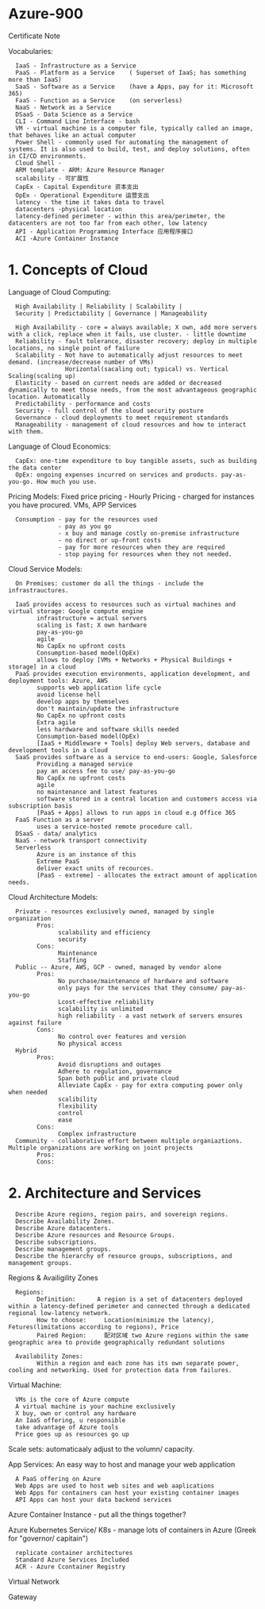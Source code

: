 # Azure-900
Certificate Note

Vocabularies: 

      IaaS - Infrastructure as a Service
      PaaS - Platform as a Service    ( Superset of IaaS; has something more than IaaS)
      SaaS - Software as a Service    (have a Apps, pay for it: Microsoft 365)
      FaaS - Function as a Service    (on serverless)
      NaaS - Network as a Service
      DSaaS - Data Science as a Service
      CLI - Command Line Interface - bash
      VM - virtual machine is a computer file, typically called an image, that behaves like an actual computer
      Power Shell - commonly used for automating the management of systems. It is also used to build, test, and deploy solutions, often in CI/CD environments.
      Cloud Shell - 
      ARM template - ARM: Azure Resource Manager
      scalability - 可扩展性
      CapEx - Capital Expenditure 资本支出
      OpEx - Operational Expenditure 运营支出
      latency - the time it takes data to travel
      datacenters -physical location
      latency-defined perimeter - within this area/perimeter, the datacenters are not too far from each other, low latency
      API - Application Programming Interface 应用程序接口
      ACI -Azure Container Instance

# 1. Concepts of Cloud

Language of Cloud Computing: 
      
      High Availability | Reliability | Scalability | 
      Security | Predictability | Governance | Manageability 

      High Availability - core = always available; X own, add more servers with a click, replace when it fails, use cluster. - little downtime
      Reliability - fault tolerance, disaster recovery; deploy in multiple locations, no single point of failure
      Scalability - Not have to automatically adjust resources to meet demand. (increase/decrease number of VMs)
                    Horizontal(sacaling out; typical) vs. Vertical Scaling(scaling up)
      Elasticity - based on current needs are added or decreased dynamically to meet those needs, from the most advantageous geographic location. Automatically
      Predictability - performance and costs
      Security - full control of the sloud security posture
      Governance - cloud deployments to meet requirement standards
      Manageability - management of cloud resources and how to interact with them.
      
Language of Cloud Economics:
      
      CapEx: one-time expenditure to buy tangible assets, such as building the data center
      OpEx: ongoing expenses incurred on services and products. pay-as-you-go. How much you use.
      
Pricing Models:
      Fixed price pricing - Hourly Pricing 
                          - charged for instances you have procured. VMs, APP Services
      
      Consumption - pay for the resources used
                  - pay as you go
                  - x buy and manage costly on-premise infrastructure
                  - no direct or up-front costs
                  - pay for more resources when they are required
                  - stop paying for resources when they not needed.
      
      
Cloud Service Models:

      On Premises: customer do all the things - include the infrastrauctures.
      
      IaaS provides access to resources such as virtual machines and virtual storage: Google compute engine
            infrastructure = actual servers
            scaling is fast; X own hardware
            pay-as-you-go
            agile
            No CapEx no upfront costs
            Consumption-based model(OpEx)
            allows to deploy [VMs + Networks + Physical Buildings + storage] in a cloud
      PaaS provides execution environments, application development, and deployment tools: Azure, AWS
            supports web application life cycle
            avoid license hell
            develop apps by themselves
            don't maintain/update the infrastructure
            No CapEx no upfront costs
            Extra agile
            less hardware and software skills needed
            Consumption-based model(OpEx)
            [IaaS + Middleware + Tools] deploy Web servers, database and development tools in a cloud
      SaaS provides software as a service to end-users: Google, Salesforce
            Providing a managed service
            pay an access fee to use/ pay-as-you-go
            No CapEx no upfront costs
            agile
            no maintenance and latest features
            software stored in a central location and customers access via subscription basis
            [PaaS + Apps] allows to run apps in cloud e.g Office 365
      FaaS Function as a server
            uses a service-hosted remote procedure call.
      DSaaS - data/ analytics
      NaaS - network transport connectivity
      Serverless 
            Azure is an instance of this
            Extreme PaaS
            deliver exact units of recources.
            [PaaS - extreme] - allocates the extract amount of application needs.
      
Cloud Architecture Models: 

      Private - resources exclusively owned, managed by single organization
            Pros:
                  scalability and efficiency
                  security           
            Cons:
                  Maintenance
                  Staffing
      Public -- Azure, AWS, GCP - owned, managed by vendor alone
            Pros:
                  No purchase/maintenance of hardware and software
                  only pays for the services that they consume/ pay-as-you-go
                  Lcost-effective reliability
                  scalability is unlimited
                  high reliability - a vast network of servers ensures against failure
            Cons:
                  No control over features and version
                  No physical access
      Hybrid     
            Pros:
                  Avoid disruptions and outages
                  Adhere to regulation, governance
                  Span both public and private cloud
                  Alleviate CapEx - pay for extra computing power only when needed
                  scalibility
                  flexibility
                  control
                  ease
            Cons:
                  Complex infrastructure
      Community - collaborative effort between multiple organiaztions. Multiple organizations are working on joint projects
            Pros:
            Cons:

# 2. Architecture and Services

      Describe Azure regions, region pairs, and sovereign regions.
      Describe Availability Zones.
      Describe Azure datacenters.
      Describe Azure resources and Resource Groups.
      Describe subscriptions.
      Describe management groups.
      Describe the hierarchy of resource groups, subscriptions, and management groups.

Regions & Availigility Zones
  
      Regions:
            Definition:      A region is a set of datacenters deployed within a latency-defined perimeter and connected through a dedicated regional low-latency network.          
            How to choose:     Location(minimize the latency), Fetures(limitations according to regions), Price
            Paired Region:     配对区域 two Azure regions within the same geographic area to provide geographically redundant solutions
            
      Availability Zones:
            Within a region and each zone has its own separate power, cooling and networking. Used for protection data from failures.    
            
Virtual Machine:

      VMs is the core of Azure compute 
      A virtual machine is your machine exclusively
      X buy, own or control any hardware
      An IaaS offering, u responsible
      take advantage of Azure tools
      Price goes up as resources go up
      
Scale sets: automaticaaly adjust to the volumn/ capacity.

App Services: An easy way to host and manage your web application

      A PaaS offering on Azure
      Web Apps are used to host web sites and web aaplications
      Web Apps for containers can host your existing container images
      API Apps can host your data backend services

Azure Container Instance - put all the things together?

Azure Kubernetes Service/ K8s - manage lots of containers in Azure (Greek for "governor/ capitain")
      
      replicate container architectures
      Standard Azure Services Included
      ACR - Azure Ccontainer Registry 
      
Virtual Network

Gateway 










